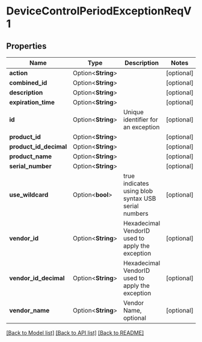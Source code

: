 # DeviceControlPeriodExceptionReqV1

## Properties

Name | Type | Description | Notes
------------ | ------------- | ------------- | -------------
**action** | Option<**String**> |  | [optional]
**combined_id** | Option<**String**> |  | [optional]
**description** | Option<**String**> |  | [optional]
**expiration_time** | Option<**String**> |  | [optional]
**id** | Option<**String**> | Unique identifier for an exception | [optional]
**product_id** | Option<**String**> |  | [optional]
**product_id_decimal** | Option<**String**> |  | [optional]
**product_name** | Option<**String**> |  | [optional]
**serial_number** | Option<**String**> |  | [optional]
**use_wildcard** | Option<**bool**> | true indicates using blob syntax USB serial numbers | [optional]
**vendor_id** | Option<**String**> | Hexadecimal VendorID used to apply the exception | [optional]
**vendor_id_decimal** | Option<**String**> | Hexadecimal VendorID used to apply the exception | [optional]
**vendor_name** | Option<**String**> | Vendor Name, optional | [optional]

[[Back to Model list]](./README.md#documentation-for-models) [[Back to API list]](./README.md#documentation-for-api-endpoints) [[Back to README]](../README.md)
